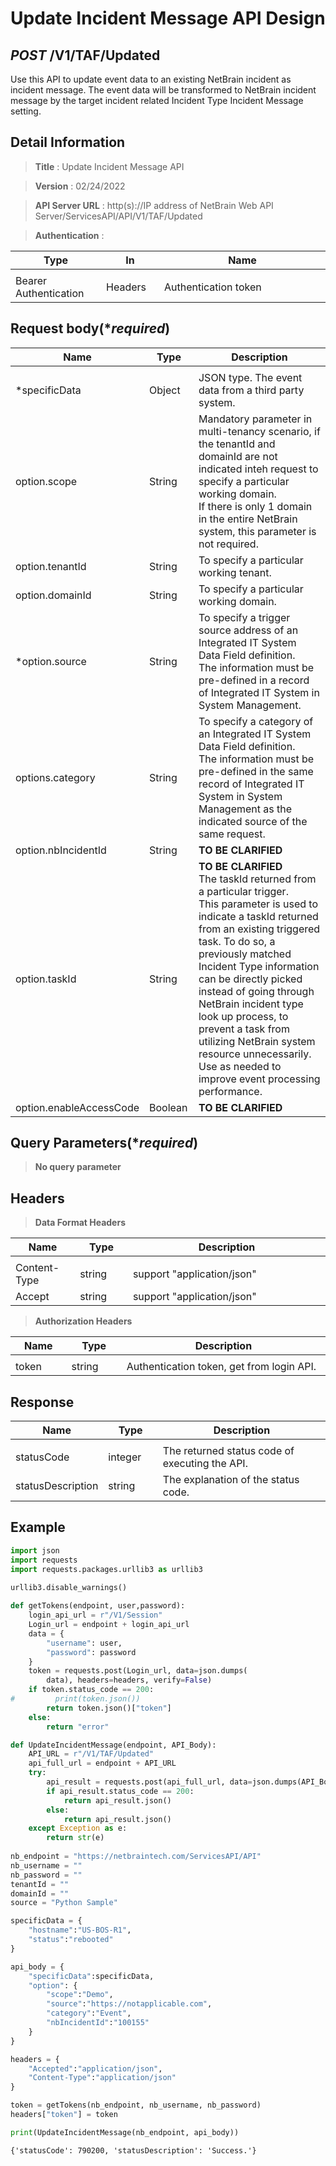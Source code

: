 
# Update Incident Message API Design

## ***POST*** /V1/TAF/Updated
Use this API to update event data to an existing NetBrain incident as incident message.
The event data will be transformed to NetBrain incident message by the target incident related Incident Type Incident Message setting.

## Detail Information

> **Title** : Update Incident Message API

> **Version** : 02/24/2022

> **API Server URL** : http(s)://IP address of NetBrain Web API Server/ServicesAPI/API/V1/TAF/Updated

> **Authentication** : 

|**Type**|**In**|**Name**|
|------|------|------|
|<img width=100/>|<img width=100/>|<img width=500/>|
|Bearer Authentication| Headers | Authentication token | 

## Request body(****required***)

|**Name**|**Type**|**Description**|
|------|------|------|
|<img width=100/>|<img width=100/>|<img width=500/>|
|*specificData | Object  | JSON type. The event data from a third party system. |
|option.scope | String  | Mandatory parameter in multi-tenancy scenario, if the tenantId and domainId are not indicated inteh request to specify a particular working domain.<br> If there is only 1 domain in the entire NetBrain system, this parameter is not required. |
|option.tenantId | String  | To specify a particular working tenant. |
|option.domainId | String  | To specify a particular working domain. |
|*option.source | String  | To specify a trigger source address of an Integrated IT System Data Field definition.<br>The information must be pre-defined in a record of Integrated IT System in System Management.  |
|options.category | String  | To specify a category of an Integrated IT System Data Field definition.<br>The information must be pre-defined in the same record of Integrated IT System in System Management as the indicated source of the same request. |
|option.nbIncidentId | String  | **TO BE CLARIFIED** |
|option.taskId | String  | **TO BE CLARIFIED**<br>The taskId returned from a particular trigger.<br>This parameter is used to indicate a taskId returned from an existing triggered task. To do so, a previously matched Incident Type information can be directly picked instead of going through NetBrain incident type look up process, to prevent a task from utilizing NetBrain system resource unnecessarily.<br>Use as needed to improve event processing performance. |
|option.enableAccessCode|Boolean|**TO BE CLARIFIED**|


## Query Parameters(****required***)

> **No query parameter**

## Headers

> **Data Format Headers**

|**Name**|**Type**|**Description**|
|------|------|------|
|<img width=100/>|<img width=100/>|<img width=500/>|
| Content-Type | string  | support "application/json" |
| Accept | string  | support "application/json" |

> **Authorization Headers**

|**Name**|**Type**|**Description**|
|------|------|------|
|<img width=100/>|<img width=100/>|<img width=500/>|
| token | string  | Authentication token, get from login API. |

## Response

|**Name**|**Type**|**Description**|
|------|------|------|
|<img width=100/>|<img width=100/>|<img width=500/>|
|statusCode| integer | The returned status code of executing the API.  |
|statusDescription| string | The explanation of the status code.  |


## Example


```python
import json
import requests
import requests.packages.urllib3 as urllib3
 
urllib3.disable_warnings()

def getTokens(endpoint, user,password):
    login_api_url = r"/V1/Session"
    Login_url = endpoint + login_api_url
    data = {
        "username": user,
        "password": password
    }
    token = requests.post(Login_url, data=json.dumps(
        data), headers=headers, verify=False)
    if token.status_code == 200:
#         print(token.json())
        return token.json()["token"]
    else:
        return "error"

def UpdateIncidentMessage(endpoint, API_Body):
    API_URL = r"/V1/TAF/Updated"
    api_full_url = endpoint + API_URL
    try:
        api_result = requests.post(api_full_url, data=json.dumps(API_Body), headers=headers, verify=False)
        if api_result.status_code == 200:
            return api_result.json()
        else:
            return api_result.json()
    except Exception as e:
        return str(e)
    
nb_endpoint = "https://netbraintech.com/ServicesAPI/API"
nb_username = ""
nb_password = ""
tenantId = ""
domainId = ""
source = "Python Sample"

specificData = {
    "hostname":"US-BOS-R1",
    "status":"rebooted"
}

api_body = {
    "specificData":specificData,
    "option": {
        "scope":"Demo",
        "source":"https://notapplicable.com",
        "category":"Event",
        "nbIncidentId":"100155"
    }
}

headers = {
    "Accepted":"application/json",
    "Content-Type":"application/json"
}

token = getTokens(nb_endpoint, nb_username, nb_password)
headers["token"] = token

print(UpdateIncidentMessage(nb_endpoint, api_body))
```

    {'statusCode': 790200, 'statusDescription': 'Success.'}
    
